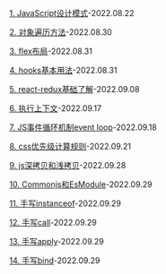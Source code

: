 [1. JavaScript设计模式](./%E8%AE%BE%E8%AE%A1%E6%A8%A1%E5%BC%8F/index.md)-2022.08.22

[2. 对象遍历方法](./%E5%AF%B9%E8%B1%A1%E9%81%8D%E5%8E%86%E6%96%B9%E6%B3%95.md)-2022.08.30

[3. flex布局](./flex%E5%B8%83%E5%B1%80.md)-2022.08.31

[4. hooks基本用法](./hooks%E5%9F%BA%E6%9C%AC%E7%94%A8%E6%B3%95.md)-2022.08.31

[5. react-redux基础了解](./redux.md)-2022.09.08

[6. 执行上下文](./%E6%89%A7%E8%A1%8C%E4%B8%8A%E4%B8%8B%E6%96%87.md)-2022.09.17

[7. JS事件循环机制event loop](./JS%E4%BA%8B%E4%BB%B6%E5%BE%AA%E7%8E%AF%E6%9C%BA%E5%88%B6event%20loop.md)-2022.09.18

[8. css优先级计算规则](./css%E4%BC%98%E5%85%88%E7%BA%A7.md)-2022.09.21

[9. js深拷贝和浅拷贝](./js%E6%8B%B7%E8%B4%9D.md)-2022.09.28

[10. Commonjs和EsModule](./Commonjs%E5%92%8CEsModule.md)-2022.09.29

[11. 手写instanceof](./%E6%89%8B%E5%86%99instanceof.md)-2022.09.29

[12. 手写call](./%E6%89%8B%E5%86%99call.md)-2022.09.29

[13. 手写apply](./%E6%89%8B%E5%86%99apply.md)-2022.09.29

[14. 手写bind](./%E6%89%8B%E5%86%99bind.md)-2022.09.29